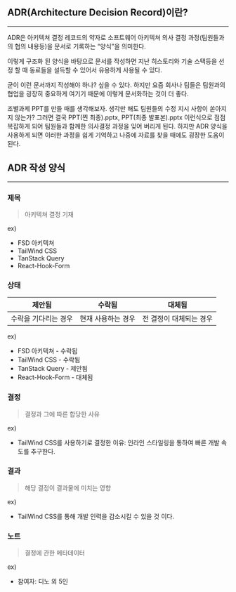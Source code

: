 ## ADR(Architecture Decision Record)이란?

---

ADR은 아키텍쳐 결정 레코드의 약자로 소프트웨어 아키텍쳐 의사 결정 과정(팀원들과의 협의 내용등)을 문서로 기록하는 “양식”을 의미한다.

  

이렇게 구조화 된 양식을 바탕으로 문서를 작성하면 지난 히스토리와 기술 스택등을 선정 할 때 동료들을 설득할 수 있어서 유용하게 사용될 수 있다.

  

굳이 이런 문서까지 작성해야 하나? 싶을 수 있다. 하지만 요즘 회사나 팀들은 팀원과의 협업을 굉장히 중요하게 여기기 때문에 이렇게 문서화하는 것이 더 좋다.

  

조별과제 PPT를 만들 때를 생각해보자. 생각만 해도 팀원들의 수정 지시 사항이 쏟아지지 않는가? 그러면 결국 PPT(찐 최종).pptx, PPT(최종 발표본).pptx 이런식으로 점점 복잡하게 되어 팀원들과 함께한 의사결정 과정을 잊어 버리게 된다. 하지만 ADR 양식을 사용하게 되면 이러한 과정을 쉽게 기억하고 나중에 자료를 찾을 때에도 굉장한 도움이 된다.

  

## ADR 작성 양식

---

  

### 제목

> 아키텍쳐 결정 기재

  

ex)

- FSD 아키텍쳐
- TailWind CSS
- TanStack Query
- React-Hook-Form

  

### 상태

|제안됨|수락됨|대체됨|
|---|---|---|
|수락을 기다리는 경우|현재 사용하는 경우|전 결정이 대체되는 경우|

ex)

- FSD 아키텍쳐 - 수락됨
- TailWind CSS - 수락됨
- TanStack Query - 제안됨
- React-Hook-Form - 대체됨

  

### 결정

> 결정과 그에 따른 합당한 사유

  

ex)

- TailWind CSS를 사용하기로 결정한 이유: 인라인 스타일링을 통하여 빠른 개발 속도를 추구한다.

  

### 결과

> 해당 결정이 결과물에 미치는 영향

  

ex)

- TailWind CSS를 통해 개발 인력을 감소시킬 수 있을 것 이다.

  

### 노트

> 결정에 관한 메타데이터

  

ex)

- 참여자: 디노 외 5인